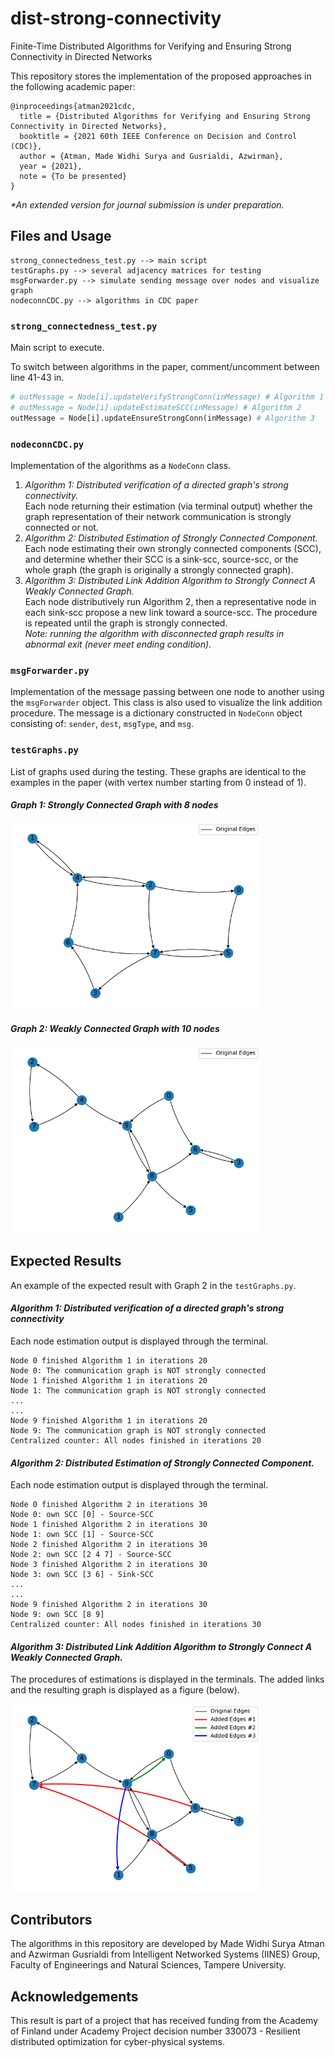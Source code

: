 # dist-strong-connectivity

Finite-Time Distributed Algorithms for Verifying and Ensuring Strong Connectivity in Directed Networks

This repository stores the implementation of the proposed approaches in the following academic paper:

```text
@inproceedings{atman2021cdc,
  title = {Distributed Algorithms for Verifying and Ensuring Strong Connectivity in Directed Networks},
  booktitle = {2021 60th IEEE Conference on Decision and Control (CDC)},
  author = {Atman, Made Widhi Surya and Gusrialdi, Azwirman},
  year = {2021},
  note = {To be presented}
}
```

_*An extended version for journal submission is under preparation._

## Files and Usage

``` text
strong_connectedness_test.py --> main script
testGraphs.py --> several adjacency matrices for testing
msgForwarder.py --> simulate sending message over nodes and visualize graph
nodeconnCDC.py --> algorithms in CDC paper
```

### ```strong_connectedness_test.py```

Main script to execute.

To switch between algorithms in the paper, comment/uncomment between line 41-43 in.

```python
# outMessage = Node[i].updateVerifyStrongConn(inMessage) # Algorithm 1
# outMessage = Node[i].updateEstimateSCC(inMessage) # Algorithm 2
outMessage = Node[i].updateEnsureStrongConn(inMessage) # Algorithm 3
```

### ```nodeconnCDC.py```

Implementation of the algorithms as a ```NodeConn``` class.
1. _Algorithm 1: Distributed verification of a directed graph's strong connectivity._  
   Each node returning their estimation (via terminal output) whether the graph representation of their network communication is strongly connected or not.
2. _Algorithm 2: Distributed Estimation of Strongly Connected Component._  
   Each node estimating their own strongly connected components (SCC), and determine whether their SCC is a sink-scc, source-scc, or the whole graph (the graph is originally a strongly connected graph).
3. _Algorithm 3: Distributed Link Addition Algorithm to Strongly Connect A Weakly Connected Graph._  
   Each node distributively run Algorithm 2, then a representative node in each sink-scc propose a new link toward a source-scc.
   The procedure is repeated until the graph is strongly connected.  
   _Note: running the algorithm with disconnected graph results in abnormal exit (never meet ending condition)._

### ```msgForwarder.py```

Implementation of the message passing between one node to another using the ```msgForwarder``` object. This class is also used to visualize the link addition procedure. The message is a dictionary constructed in ```NodeConn``` object consisting of: ```sender```, ```dest```, ```msgType```, and ```msg```.

### ```testGraphs.py```

List of graphs used during the testing. These graphs are identical to the examples in the paper (with vertex number starting from 0 instead of 1).

#### _Graph 1: Strongly Connected Graph with 8 nodes_

<img src="figure/graphA1.png" alt="graphA1" width="400"/>

#### _Graph 2: Weakly Connected Graph with 10 nodes_

<img src="figure/graphA2.png" alt="graphA2" width="400"/>

## Expected Results

An example of the expected result with Graph 2 in the ```testGraphs.py```.

#### _Algorithm 1: Distributed verification of a directed graph's strong connectivity_
Each node estimation output is displayed through the terminal.

```
Node 0 finished Algorithm 1 in iterations 20
Node 0: The communication graph is NOT strongly connected
Node 1 finished Algorithm 1 in iterations 20
Node 1: The communication graph is NOT strongly connected
... 
...
Node 9 finished Algorithm 1 in iterations 20
Node 9: The communication graph is NOT strongly connected
Centralized counter: All nodes finished in iterations 20
```

#### _Algorithm 2: Distributed Estimation of Strongly Connected Component._
Each node estimation output is displayed through the terminal.

```
Node 0 finished Algorithm 2 in iterations 30 
Node 0: own SCC [0] - Source-SCC
Node 1 finished Algorithm 2 in iterations 30 
Node 1: own SCC [1] - Source-SCC
Node 2 finished Algorithm 2 in iterations 30
Node 2: own SCC [2 4 7] - Source-SCC
Node 3 finished Algorithm 2 in iterations 30
Node 3: own SCC [3 6] - Sink-SCC
...
...
Node 9 finished Algorithm 2 in iterations 30
Node 9: own SCC [8 9]
Centralized counter: All nodes finished in iterations 30
```

#### _Algorithm 3: Distributed Link Addition Algorithm to Strongly Connect A Weakly Connected Graph._
The procedures of estimations is displayed in the terminals.
The added links and the resulting graph is displayed as a figure (below).

<img src="figure/graphA2_linkaddition.png" alt="graphA2_linkaddition" width="400"/>

## Contributors

The algorithms in this repository are developed by Made Widhi Surya Atman and Azwirman Gusrialdi from Intelligent Networked Systems (IINES) Group,
Faculty of Engineerings and Natural Sciences, Tampere University.

## Acknowledgements

This result is part of a project that has received funding from the Academy of Finland under Academy Project decision number 330073 - Resilient distributed optimization for cyber-physical systems.
